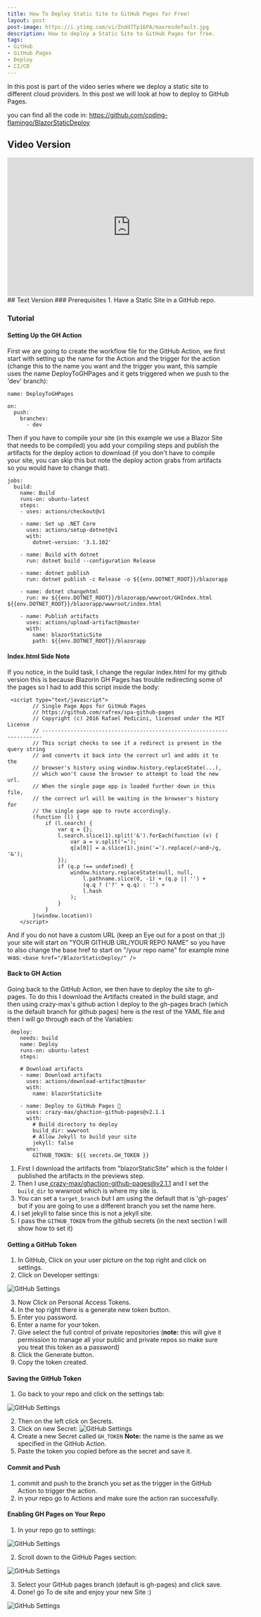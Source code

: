 ```yaml
---
title: How To Deploy Static Site to GitHub Pages for Free!
layout: post
post-image: https://i.ytimg.com/vi/Zndd7Tp16PA/maxresdefault.jpg
description: How to deploy a Static Site to GitHub Pages for free.
tags:
- GitHub
- GitHub Pages
- Deploy
- CI/CD
---
```


In this post is part of the video series where we deploy a static site to different cloud providers. In this post we will look at how to deploy to GitHub Pages.

you can find all the code in: https://github.com/coding-flamingo/BlazorStaticDeploy
## Video Version
<iframe width="560" height="315" src="https://www.youtube.com/embed/Zndd7Tp16PA" frameborder="0" allow="accelerometer; autoplay; clipboard-write; encrypted-media; gyroscope; picture-in-picture" allowfullscreen></iframe>
## Text Version
### Prerequisites
1. Have a Static Site in a GitHub repo. 

### Tutorial
#### Setting Up the GH Action
First we are going to create the workflow file for the GitHub Action, we first start with setting up the name for the Action and the trigger for the action (change this to the name you want and the trigger you want, this sample uses the name DeployToGHPages and it gets triggered when we push to the 'dev' branch):
```
name: DeployToGHPages
 
on:
  push:
    branches:
      - dev
```
Then if you have to compile your site (in this example we use a Blazor Site that needs to be compiled) you add your compiling steps and publish the artifacts for the deploy action to download (if you don't have to compile your site, you can skip this but note the deploy action grabs from artifacts so you would have to change that).
```
jobs:
  build:
    name: Build
    runs-on: ubuntu-latest
    steps:
    - uses: actions/checkout@v1
    
    - name: Set up .NET Core
      uses: actions/setup-dotnet@v1
      with:
        dotnet-version: '3.1.102'

    - name: Build with dotnet
      run: dotnet build --configuration Release

    - name: dotnet publish
      run: dotnet publish -c Release -o ${{env.DOTNET_ROOT}}/blazorapp

    - name: dotnet changehtml
      run: mv ${{env.DOTNET_ROOT}}/blazorapp/wwwroot/GHIndex.html  ${{env.DOTNET_ROOT}}/blazorapp/wwwroot/index.html
     
    - name: Publish artifacts
      uses: actions/upload-artifact@master
      with:
        name: blazorStaticSite
        path: ${{env.DOTNET_ROOT}}/blazorapp
```
#### Index.html Side Note
If you notice, in the build task, I change the regular index.html for my github version this is because Blazorin GH Pages has trouble redirecting some of the pages so I had to add this script inside the body:
```
 <script type="text/javascript">
        // Single Page Apps for GitHub Pages
        // https://github.com/rafrex/spa-github-pages
        // Copyright (c) 2016 Rafael Pedicini, licensed under the MIT License
        // ----------------------------------------------------------------------
        // This script checks to see if a redirect is present in the query string
        // and converts it back into the correct url and adds it to the
        // browser's history using window.history.replaceState(...),
        // which won't cause the browser to attempt to load the new url.
        // When the single page app is loaded further down in this file,
        // the correct url will be waiting in the browser's history for
        // the single page app to route accordingly.
        (function (l) {
            if (l.search) {
                var q = {};
                l.search.slice(1).split('&').forEach(function (v) {
                    var a = v.split('=');
                    q[a[0]] = a.slice(1).join('=').replace(/~and~/g, '&');
                });
                if (q.p !== undefined) {
                    window.history.replaceState(null, null,
                        l.pathname.slice(0, -1) + (q.p || '') +
                        (q.q ? ('?' + q.q) : '') +
                        l.hash
                    );
                }
            }
        }(window.location))
    </script>
```
And if you do not have a custom URL (keep an Eye out for a post on that ;)) your site will start on "YOUR GITHUB URL/YOUR REPO NAME" so you have to also change the base href to start on "/your repo name" for example mine was:
`<base href="/BlazorStaticDeploy/" />`
#### Back to GH Action
Going back to the GitHub Action, we then have to deploy the site to gh-pages. To do this I download the Artifacts created in the build stage, and then using crazy-max's github action I deploy to the gh-pages brach (which is the default branch for github pages) here is the rest of the YAML file and then I will go through each of the Variables:
```
 deploy:
    needs: build
    name: Deploy
    runs-on: ubuntu-latest
    steps:
 
    # Download artifacts
    - name: Download artifacts
      uses: actions/download-artifact@master
      with:
        name: blazorStaticSite
 
    - name: Deploy to GitHub Pages 🚀
      uses: crazy-max/ghaction-github-pages@v2.1.1
      with:
        # Build directory to deploy
        build_dir: wwwroot 
        # Allow Jekyll to build your site
        jekyll: false
      env:
        GITHUB_TOKEN: ${{ secrets.GH_TOKEN }}
```

1. First I download the artifacts from "blazorStaticSite" which is the folder I published the artifacts in the previews step. 
2. Then I use[ crazy-max/ghaction-github-pages@v2.1.1](https://github.com/crazy-max/ghaction-github-pages) and I set the `build_dir` to wwwroot which is where my site is. 
3. You can set a `target_branch` but I am using the default that is 'gh-pages' but if you are going to use a different branch you set the name here. 
4. I set jekyll to false since this is not a jekyll site. 
5. I pass the `GITHUB_TOKEN` from the github secrets (in the next section I will show how to set it)
#### Getting a GitHub Token
1. In GitHub, Click on your user picture on the top right and click on settings.
2.  Click on Developer settings:

![GitHub Settings](/assets/images/DeveloperSettings.jpg)

3. Now Click on Personal Access Tokens.
4. In the top right there is a generate new token button.
5. Enter you password.
6. Enter a name for your token.
7. Give select the full control of private repositories (**note:** this will give it permission to manage all your public and private repos so make sure you treat this token as a password)
8.  Click the Generate button. 
9.  Copy the token created. 
#### Saving the GitHub Token
1.  Go back to your repo and click on the settings tab:

![GitHub Settings](/assets/images/GitHubSettings.jpg)

2. Then on the left click on Secrets.
3. Click on new Secret:
![GitHub Settings](/assets/images/RepoSecrets.jpg)
4. Create a new Secret called `GH_TOKEN` **Note:** the name is the same as we specified in the GitHub Action. 
5. Paste the token you copied before as the secret and save it. 
#### Commit and Push
1. commit and push to the branch you set as the trigger in the GitHub Action to trigger the action. 
2. in your repo go to Actions and make sure the action ran successfully. 
#### Enabling GH Pages on Your Repo
1. In your repo go to settings:

![GitHub Settings](/assets/images/GitHubSettings.jpg)

2. Scroll down to the GitHub Pages section:

![GitHub Settings](/assets/images/ghPagesEmpty.jpg)

3.  Select your GitHub pages branch (default is gh-pages) and click save. 
4.  Done! go To de site and enjoy your new Site :)

![GitHub Settings](/assets/images/ghPages.jpg)